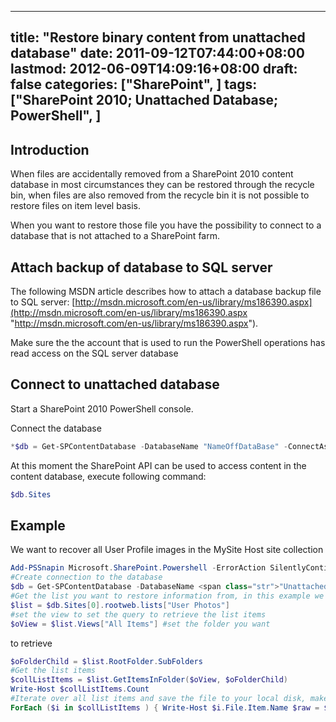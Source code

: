 
---
title: "Restore binary content from unattached database"
date: 2011-09-12T07:44:00+08:00
lastmod: 2012-06-09T14:09:16+08:00
draft: false
categories: ["SharePoint", ]
tags: ["SharePoint 2010; Unattached Database; PowerShell", ]
---


## Introduction

When files are accidentally removed from a SharePoint 2010 content database in most circumstances they can be restored through the recycle bin, when files are also removed from the recycle bin it is not possible to restore files on item level basis.

When you want to restore those file you have the possibility to connect to a database that is not attached to a SharePoint farm.

## Attach backup of database to SQL server

The following MSDN article describes how to attach a database backup file to SQL server: [http://msdn.microsoft.com/en-us/library/ms186390.aspx](http://msdn.microsoft.com/en-us/library/ms186390.aspx "http://msdn.microsoft.com/en-us/library/ms186390.aspx").

Make sure the the account that is used to run the PowerShell operations has read access on the SQL server database

## Connect to unattached database

Start a SharePoint 2010 PowerShell console.

Connect the database
```PowerShell
*$db = Get-SPContentDatabase -DatabaseName "NameOffDataBase" -ConnectAsUnattachedDatabase -DatabaseServer "databaseserver"*
```
At this moment the SharePoint API can be used to access content in the content database, execute following command:
```PowerShell
$db.Sites
```

## Example

We want to recover all User Profile images in the MySite Host site collection

```PowerShell
Add-PSSnapin Microsoft.SharePoint.Powershell -ErrorAction SilentlyContinue 
#Create connection to the database 
$db = Get-SPContentDatabase -DatabaseName <span class="str">"UnattachedDB"</span> -ConnectAsUnattachedDatabase -DatabaseServer <span class="str">"localhost"</span> 
#Get the list you want to restore information from, in this example we use the first sitecollection in the content database 
$list = $db.Sites[0].rootweb.lists["User Photos"] 
#set the view to set the query to retrieve the list items 
$oView = $list.Views["All Items"] #set the folder you want
```

to retrieve 
```PowerShell
$oFolderChild = $list.RootFolder.SubFolders
#Get the list items 
$collListItems = $list.GetItemsInFolder($oView, $oFolderChild) 
Write-Host $collListItems.Count 
#Iterate over all list items and save the file to your local disk, make sure the file location exists
ForEach ($i in $collListItems ) { Write-Host $i.File.Item.Name $raw = $i.File.OpenBinary() $name = "d:\t\" + $i.File.Item.Name Add-Content $name -Value $raw -Encoding byte }
```


